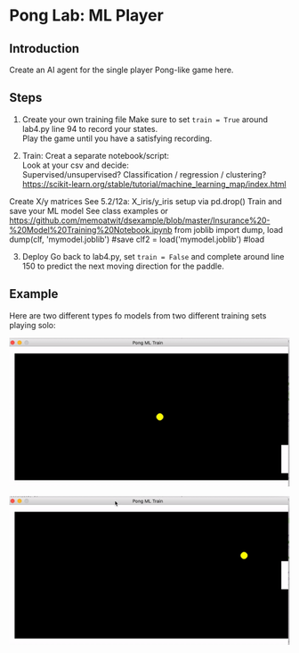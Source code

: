 # Pong Lab: ML Player


## Introduction
Create an AI agent for the single player Pong-like game here.

## Steps

1. Create your own training file 
Make sure to set  `train = True` around lab4.py line 94 to record your states.  
Play the game until you have a satisfying recording. 

2. Train: 
Creat a separate notebook/script:  
Look at your csv and decide:  
	Supervised/unsupervised?
	Classification / regression / clustering? 
	https://scikit-learn.org/stable/tutorial/machine_learning_map/index.html

Create X/y matrices
  See 5.2/12a: X_iris/y_iris setup via pd.drop()
Train and save your ML model
See class examples or https://github.com/memoatwit/dsexample/blob/master/Insurance%20-%20Model%20Training%20Notebook.ipynb
	from joblib import dump, load
	dump(clf, 'mymodel.joblib') #save
	clf2 = load('mymodel.joblib')  #load

3. Deploy
Go back to lab4.py, set `train = False` and complete around line 150 to predict the next moving direction for the paddle. 

## Example
Here are two different types fo models from two different training sets playing solo:

![ml1 screenshot](./pong_ml1.gif)

![ml2 screenshot](./pong_ml2.gif)

